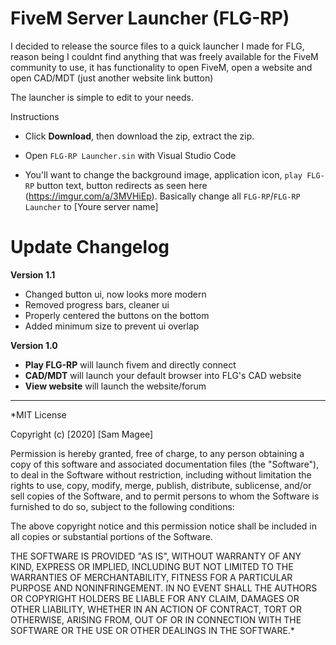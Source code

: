 
# FiveM Server Launcher (FLG-RP)

I decided to release the source files to a quick launcher I made for FLG, reason being I couldnt find anything that was freely available for the FiveM community to use, it has functionality to open FiveM, open a website and open CAD/MDT (just another website link button)

The launcher is simple to edit to your needs.

Instructions
 - Click __Download__, then download the zip, extract the zip.
 
 - Open `FLG-RP Launcher.sin` with Visual Studio Code
 
 - You'll want to change the background image, application icon, `play FLG-RP` button text, button redirects as seen here (https://imgur.com/a/3MVHiEp). Basically change all `FLG-RP`/`FLG-RP Launcher` to [Youre server name] 
 
 # Update Changelog
 __Version 1.1__
  
  - Changed button ui, now looks more modern
  - Removed progress bars, cleaner ui
  - Properly centered the buttons on the bottom
  - Added minimum size to prevent ui overlap
  
 __Version 1.0__ 
   - __Play FLG-RP__ will launch fivem and directly connect 
   - __CAD/MDT__ will launch your default browser into FLG's CAD website
   - __View website__ will launch the website/forum 

----------------------------------------------------------------------------------------------------------------------------------------
*MIT License

Copyright (c) [2020] [Sam Magee]

Permission is hereby granted, free of charge, to any person obtaining a copy
of this software and associated documentation files (the "Software"), to deal
in the Software without restriction, including without limitation the rights
to use, copy, modify, merge, publish, distribute, sublicense, and/or sell
copies of the Software, and to permit persons to whom the Software is
furnished to do so, subject to the following conditions:

The above copyright notice and this permission notice shall be included in all
copies or substantial portions of the Software.

THE SOFTWARE IS PROVIDED "AS IS", WITHOUT WARRANTY OF ANY KIND, EXPRESS OR
IMPLIED, INCLUDING BUT NOT LIMITED TO THE WARRANTIES OF MERCHANTABILITY,
FITNESS FOR A PARTICULAR PURPOSE AND NONINFRINGEMENT. IN NO EVENT SHALL THE
AUTHORS OR COPYRIGHT HOLDERS BE LIABLE FOR ANY CLAIM, DAMAGES OR OTHER
LIABILITY, WHETHER IN AN ACTION OF CONTRACT, TORT OR OTHERWISE, ARISING FROM,
OUT OF OR IN CONNECTION WITH THE SOFTWARE OR THE USE OR OTHER DEALINGS IN THE
SOFTWARE.*
